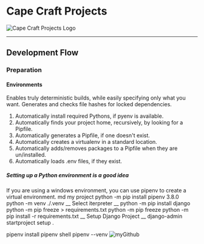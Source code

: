 # Cape Craft Projects

![Cape Craft Projects Logo](https://durbanvilledistillery.com/images/CCLogo.png)

___

## Development Flow

### Preparation

#### Environments

Enables truly deterministic builds, while easily specifying only what you want.
Generates and checks file hashes for locked dependencies.

1. Automatically install required Pythons, if pyenv is available.
2. Automatically finds your project home, recursively, by looking for a Pipfile.
3. Automatically generates a Pipfile, if one doesn't exist.
4. Automatically creates a virtualenv in a standard location.
5. Automatically adds/removes packages to a Pipfile when they are un/installed.
6. Automatically loads .env files, if they exist.

##### Setting up a Python environment is a good idea

If you are using a windows environment, you can use pipenv to create a virtual environment.
md my project
python -m pip install pipenv 3.8.0
python -m venv ./.venv
__
Select iterpreter
__
python -m pip install django
python -m pip freeze > requirements.txt
python -m pip freeze
python -m pip install -r requirements.txt
__
Setup Django Project
__
django-admin startproject setup .

pipenv install
pipenv shell
pipenv --venv
![myGithub](https://github.com/Cape-Craft-Projects/Django/tree/Tester220514)
